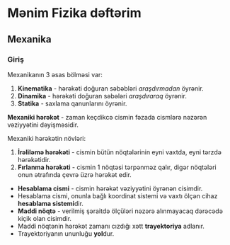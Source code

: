 # Mənim Fizika dəftərim

## Mexanika

### Giriş

Mexanikanın 3 əsas bölməsi var:

1. **Kinematika** - hərəkəti doğuran səbəbləri _araşdırmadan_ öyrənir.
2. **Dinamika** - hərəkəti doğuran səbələri _araşdıraraq_ öyrənir.
3. **Statika** - saxlama qanunlarını öyrənir.

**Mexaniki hərəkət** - zaman keçdikcə cismin fəzada cismlərə nəzərən vəziyyətini dəyişməsidir.

Mexaniki hərəkətin növləri:

1. **İrəliləmə hərəkəti** - cismin bütün nöqtələrinin eyni vaxtda, eyni tərzdə hərəkətidir.
2. **Fırlanma hərəkəti** - cismin 1 nöqtəsi tərpənməz qalır, digər nöqtələri onun ətrafında çevrə üzrə hərəkət edir.

- **Hesablama cismi** - cismin hərəkət vəziyyətini öyrənən cisimdir.
- Hesablama cismi, onunla bağlı koordinat sistemi və vaxtı ölçən cihaz **hesablama sistemi**dir.
- **Maddi nöqtə** - verilmiş şəraitdə ölçüləri nəzərə alınmayacaq dərəcədə kiçik olan cisimdir.
- Maddi nöqtənin hərəkət zamanı cızdığı xətt **trayektoriya** adlanır.
- Trayektoriyanın ununluğu **yol**dur.
